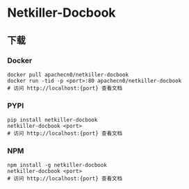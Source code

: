 # Netkiller-Docbook

## 下载

### Docker

```
docker pull apachecn0/netkiller-docbook
docker run -tid -p <port>:80 apachecn0/netkiller-docbook
# 访问 http://localhost:{port} 查看文档
```

### PYPI

```
pip install netkiller-docbook
netkiller-docbook <port>
# 访问 http://localhost:{port} 查看文档
```

### NPM

```
npm install -g netkiller-docbook
netkiller-docbook <port>
# 访问 http://localhost:{port} 查看文档
```